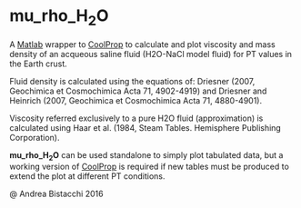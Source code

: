# mu_rho_H<sub>2</sub>O

A [Matlab](https://www.mathworks.com/products/matlab.html) wrapper to [CoolProp](https://github.com/CoolProp/CoolProp/tree/master/wrappers/MATLAB) to calculate and plot viscosity and mass density of an acqueous saline fluid (H2O-NaCl model fluid) for PT values in the Earth crust.

Fluid density is calculated using the equations of: Driesner (2007, Geochimica et Cosmochimica Acta 71, 4902-4919) and Driesner and Heinrich (2007, Geochimica et Cosmochimica Acta 71, 4880-4901).

Viscosity referred exclusively to a pure H2O fluid (approximation) is calculated using Haar et al. (1984, Steam Tables. Hemisphere Publishing Corporation).

**mu_rho_H<sub>2</sub>O** can be used standalone to simply plot tabulated data, but a working version of [CoolProp](https://github.com/CoolProp/CoolProp/tree/master/wrappers/MATLAB) is required if new tables must be produced to extend the plot at different PT conditions.

@ Andrea Bistacchi 2016
